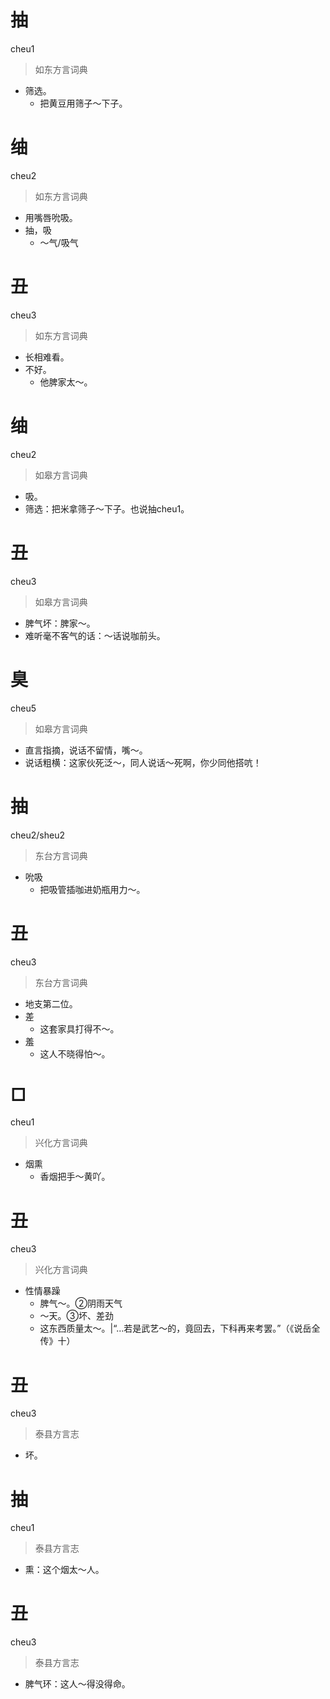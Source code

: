# 抽
cheu1
> 如东方言词典
- 筛选。
  - 把黄豆用筛子～下子。

# 䌷
cheu2
> 如东方言词典
- 用嘴唇吮吸。
- 抽，吸
  - ～气/吸气

# 丑
cheu3
> 如东方言词典
- 长相难看。
- 不好。
  - 他脾家太～。

# 䌷
cheu2
> 如皋方言词典
- 吸。
- 筛选：把米拿筛子～下子。也说抽cheu1。

# 丑
cheu3
> 如皋方言词典
- 脾气坏：脾家～。
- 难听毫不客气的话：～话说咖前头。

# 臭
cheu5
> 如皋方言词典
- 直言指摘，说话不留情，嘴～。
- 说话粗横：这家伙死泛～，同人说话～死啊，你少同他搭吭！

# 抽
cheu2/sheu2
> 东台方言词典
- 吮吸
  - 把吸管插咖进奶瓶用力～。

# 丑
cheu3
> 东台方言词典
- 地支第二位。
- 差
  - 这套家具打得不～。
- 羞
  - 这人不晓得怕～。

# □
cheu1
> 兴化方言词典
- 烟熏
  - 香烟把手～黄吖。

# 丑
cheu3
> 兴化方言词典
- 性情暴躁
  - 脾气～。②阴雨天气
  - ～天。③坏、差劲
  - 这东西质量太～。|“…若是武艺～的，竟回去，下科再来考罢。”（《说岳全传》十）

# 丑
cheu3
> 泰县方言志
- 坏。

# 抽
cheu1
> 泰县方言志
- 熏：这个烟太～人。

# 丑
cheu3
> 泰县方言志
- 脾气环：这人～得没得命。
